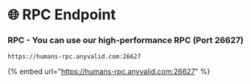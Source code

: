 # 🌐 RPC Endpoint

### RPC - You can use our high-performance RPC (Port 26627)

`https://humans-rpc.anyvalid.com:26627`

{% embed url="https://humans-rpc.anyvalid.com:26627" %}
